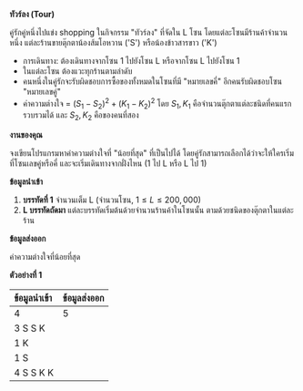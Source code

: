 **ทัวร์ลง (Tour)**

คู่รักคู่หนึ่งไปแข่ง shopping ในกิจกรรม "ทัวร์ลง" ที่จัดใน L โซน โดยแต่ละโซนมีร้านค้าจำนวนหนึ่ง แต่ละร้านขายตุ๊กตาน้องส้มโอหวาน ('S') หรือน้องข้าวสารขาว ('K')
* การเดินทาง: ต้องเดินทางจากโซน 1 ไปยังโซน L หรือจากโซน L ไปยังโซน 1
* ในแต่ละโซน ต้องแวะทุกร้านตามลำดับ
* คนหนึ่งในคู่รักจะรับผิดชอบการซื้อของทั้งหมดในโซนที่มี "หมายเลขคี่" อีกคนรับผิดชอบโซน "หมายเลขคู่"
* ค่าความต่างใจ = $(S_1 - S_2)^2 + (K_1 - K_2)^2$ โดย $S_1, K_1$ คือจำนวนตุ๊กตาแต่ละชนิดที่คนแรกรวบรวมได้ และ $S_2, K_2$ คือของคนที่สอง

**งานของคุณ**

จงเขียนโปรแกรมหาค่าความต่างใจที่ "น้อยที่สุด" ที่เป็นไปได้ โดยคู่รักสามารถเลือกได้ว่าจะให้ใครเริ่มที่โซนเลขคู่หรือคี่ และจะเริ่มเดินทางจากฝั่งไหน (1 ไป L หรือ L ไป 1)

**ข้อมูลนำเข้า**

1.  **บรรทัดที่ 1** จำนวนเต็ม L (จำนวนโซน, $1 \le L \le 200,000$)
2.  **L บรรทัดถัดมา** แต่ละบรรทัดเริ่มต้นด้วยจำนวนร้านค้าในโซนนั้น ตามด้วยชนิดของตุ๊กตาในแต่ละร้าน

**ข้อมูลส่งออก**

ค่าความต่างใจที่น้อยที่สุด

**ตัวอย่างที่ 1**

| ข้อมูลนำเข้า | ข้อมูลส่งออก |
| :--- | :--- |
| 4 | 5 |
| 3 S S K | |
| 1 K | |
| 1 S | |
| 4 S S K K | |